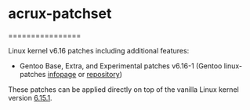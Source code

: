 # acrux-patchset
================

Linux kernel v6.16 patches including additional features:

- Gentoo Base, Extra, and Experimental patches v6.16-1 (Gentoo linux-patches [infopage](http://dev.gentoo.org/~mpagano/genpatches/) or [repository](https://gitweb.gentoo.org/proj/linux-patches.git))

These patches can be applied directly on top of the vanilla Linux kernel version [6.15.1](https://cdn.kernel.org/pub/linux/kernel/v6.x/linux-6.16.1.tar.xz).
